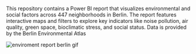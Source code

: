 This repository contains a Power BI report that visualizes environmental and social factors across 447 neighborhoods in Berlin. The report features interactive maps and filters to explore key indicators like noise pollution, air quality, green space, bioclimatic stress, and social status. Data is provided by the Berlin Environmental Atlas

![enviroment report berlin gif](https://github.com/user-attachments/assets/8d518ad7-4f95-48f7-a61c-023d6ec508d9)
